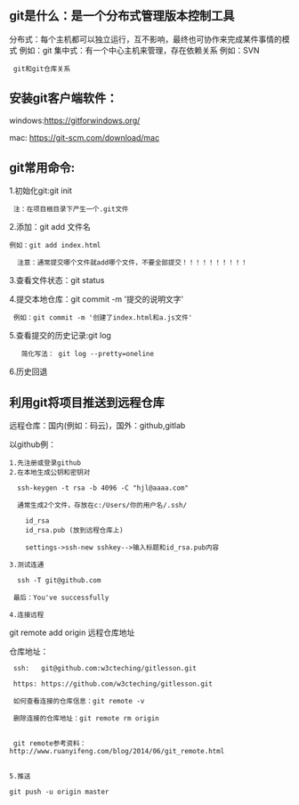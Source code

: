 ## git是什么：是一个分布式管理版本控制工具

   分布式：每个主机都可以独立运行，互不影响，最终也可协作来完成某件事情的模式 例如：git
   集中式：有一个中心主机来管理，存在依赖关系 例如：SVN

     git和git仓库关系

## 安装git客户端软件：

   windows:https://gitforwindows.org/
   
   mac: https://git-scm.com/download/mac

## git常用命令:
  
   1.初始化git:git init  

     注：在项目根目录下产生一个.git文件

   2.添加：git add 文件名

    例如：git add index.html

      注意：通常提交哪个文件就add哪个文件，不要全部提交！！！！！！！！！！

   3.查看文件状态：git status

   4.提交本地仓库：git commit -m '提交的说明文字'

     例如：git commit -m '创建了index.html和a.js文件'

   5.查看提交的历史记录:git log

       简化写法： git log --pretty=oneline

   6.历史回退

      


## 利用git将项目推送到远程仓库

  远程仓库：国内(例如：码云)，国外：github,gitlab


  以github例：

    1.先注册或登录github
    2.在本地生成公钥和密钥对

      ssh-keygen -t rsa -b 4096 -C "hjl@aaaa.com"

      通常生成2个文件，存放在c:/Users/你的用户名/.ssh/

        id_rsa
        id_rsa.pub (放到远程仓库上)

        settings->ssh-new sshkey-->输入标题和id_rsa.pub内容

    3.测试连通

      ssh -T git@github.com

     最后：You've successfully 

    4.连接远程
    
git remote add origin 远程仓库地址

  仓库地址：

     ssh:   git@github.com:w3cteching/gitlesson.git

     https: https://github.com/w3cteching/gitlesson.git

     如何查看连接的仓库信息：git remote -v

     删除连接的仓库地址：git remote rm origin


     git remote参考资料：http://www.ruanyifeng.com/blog/2014/06/git_remote.html


    5.推送 

    git push -u origin master

    

   


